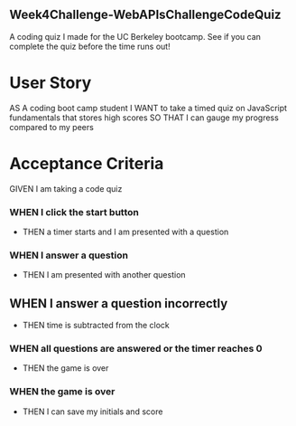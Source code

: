 ## Week4Challenge-WebAPIsChallengeCodeQuiz

A coding quiz I made for the UC Berkeley bootcamp. 
See if you can complete the quiz before the time runs out!

# User Story
AS A coding boot camp student
I WANT to take a timed quiz on JavaScript fundamentals that stores high scores
SO THAT I can gauge my progress compared to my peers

# Acceptance Criteria

GIVEN I am taking a code quiz

### WHEN I click the start button

* THEN a timer starts and I am presented with a question
 
### WHEN I answer a question

* THEN I am presented with another question

## WHEN I answer a question incorrectly

* THEN time is subtracted from the clock

### WHEN all questions are answered or the timer reaches 0

* THEN the game is over

### WHEN the game is over

* THEN I can save my initials and score
